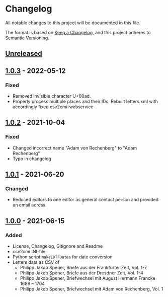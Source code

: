 # Changelog

All notable changes to this project will be documented in this file.

The format is based on [Keep a Changelog](https://keepachangelog.com/en/1.0.0/), and this project adheres to [Semantic Versioning](https://semver.org/spec/v2.0.0.html).

## [Unreleased]

## [1.0.3] - 2022-05-12

### Fixed

- Removed invisible character U+00ad.
- Properly process multiple places and their IDs. Rebuilt letters.xml with accordingly fixed csv2cmi-webservice

## [1.0.2] - 2021-10-04

### Fixed

- Changed incorrect name "Adam von Rechenberg" to "Adam Rechenberg"
- Typo in changelog

## [1.0.1] - 2021-06-20

### Changed

- Reduced editors to one editor as general contact person and provided an email adress.

## [1.0.0] - 2021-06-15

### Added

- License, Changelog, Gitignore and Readme
- csv2cmi INI-file
- Python script `makeEDTFDates` for date conversion
- Letters data as CSV of
  - Philipp Jakob Spener, Briefe aus der Frankfurter Zeit, Vol. 1-7
  - Philipp Jakob Spener, Briefe aus der Dresdner Zeit, Vol. 1-4
  - Philipp Jakob Spener, Briefwechsel mit August Hermann Francke 1689 – 1704
  - Philipp Jakob Spener, Briefwechsel mit Adam von Rechenberg, Vol. 1

[Unreleased]: https://github.com/saw-leipzig/cmif-spener/compare/1.0.3...HEAD
[1.0.3]: https://github.com/saw-leipzig/cmif-spener/compare/1.0.2...1.0.3
[1.0.2]: https://github.com/saw-leipzig/cmif-spener/compare/1.0.1...1.0.2
[1.0.1]: https://github.com/saw-leipzig/cmif-spener/compare/1.0.0...1.0.1
[1.0.0]: https://github.com/saw-leipzig/cmif-spener/releases/tag/1.0.0
